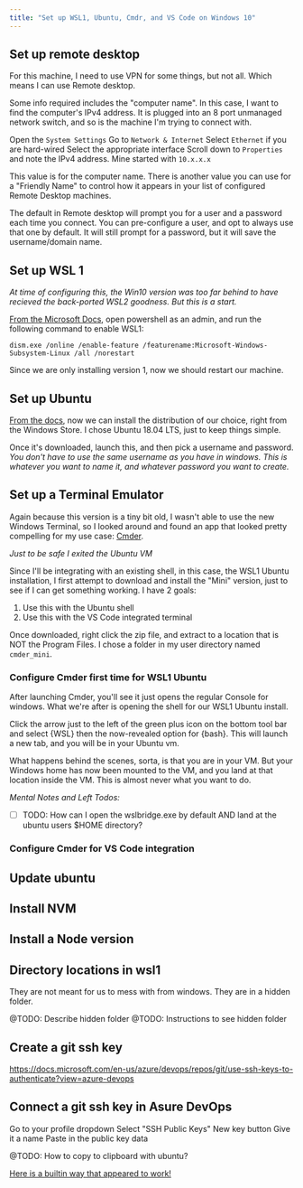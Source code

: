```yaml
---
title: "Set up WSL1, Ubuntu, Cmdr, and VS Code on Windows 10"
---
```


## Set up remote desktop

For this machine, I need to use VPN for some things, but not all. Which means I can use Remote desktop.

Some info required includes the "computer name". In this case, I want to find the computer's IPv4 address. It is plugged into an 8 port unmanaged network switch, and so is the machine I'm trying to connect with.

Open the `System Settings`
Go to `Network & Internet`
Select `Ethernet` if you are hard-wired
Select the appropriate interface
Scroll down to `Properties` and note the IPv4 address. Mine started with `10.x.x.x`

This value is for the computer name. There is another value you can use for a "Friendly Name" to control how it appears in your list of configured Remote Desktop machines.

The default in Remote desktop will prompt you for a user and a password each time you connect. You can pre-configure a user, and opt to always use that one by default. It will still prompt for a password, but it will save the username/domain name.

## Set up WSL 1

_At time of configuring this, the Win10 version was too far behind to have recieved the back-ported WSL2 goodness. But this is a start._

[From the Microsoft Docs](https://docs.microsoft.com/en-us/windows/wsl/install-win10), open powershell as an admin, and run the following command to enable WSL1:

`dism.exe /online /enable-feature /featurename:Microsoft-Windows-Subsystem-Linux /all /norestart`

Since we are only installing version 1, now we should restart our machine.

## Set up Ubuntu

[From the docs](https://docs.microsoft.com/en-us/windows/wsl/install-win10#install-your-linux-distribution-of-choice), now we can install the distribution of our choice, right from the Windows Store. I chose Ubuntu 18.04 LTS, just to keep things simple.

Once it's downloaded, launch this, and then pick a username and password. _You don't have to use the same username as you have in windows. This is whatever you want to name it, and whatever password you want to create._

## Set up a Terminal Emulator

Again because this version is a tiny bit old, I wasn't able to use the new Windows Terminal, so I looked around and found an app that looked pretty compelling for my use case: [Cmder](https://cmder.net/).

_Just to be safe I exited the Ubuntu VM_

Since I'll be integrating with an existing shell, in this case, the WSL1 Ubuntu installation, I first attempt to download and install the "Mini" version, just to see if I can get something working. I have 2 goals:

1. Use this with the Ubuntu shell
1. Use this with the VS Code integrated terminal

Once downloaded, right click the zip file, and extract to a location that is NOT the Program Files. I chose a folder in my user directory named `cmder_mini`.

### Configure Cmder first time for WSL1 Ubuntu

After launching Cmder, you'll see it just opens the regular Console for windows. What we're after is opening the shell for our WSL1 Ubuntu install.

Click the arrow just to the left of the green plus icon on the bottom tool bar and select {WSL} then the now-revealed option for {bash}. This will launch a new tab, and you will be in your Ubuntu vm.

What happens behind the scenes, sorta, is that you are in your VM. But your Windows home has now been mounted to the VM, and you land at that location inside the VM. This is almost never what you want to do.

_Mental Notes and Left Todos:_

- [ ] TODO: How can I open the wslbridge.exe by default AND land at the ubuntu users \$HOME directory?

### Configure Cmder for VS Code integration

## Update ubuntu

## Install NVM

## Install a Node version

## Directory locations in wsl1

They are not meant for us to mess with from windows. They are in a hidden folder.

@TODO: Describe hidden folder
@TODO: Instructions to see hidden folder

## Create a git ssh key

https://docs.microsoft.com/en-us/azure/devops/repos/git/use-ssh-keys-to-authenticate?view=azure-devops

## Connect a git ssh key in Asure DevOps

Go to your profile dropdown
Select "SSH Public Keys"
New key button
Give it a name
Paste in the public key data

@TODO: How to copy to clipboard with ubuntu?

[Here is a builtin way that appeared to work!](https://www.raymondcamden.com/2017/10/19/copying-to-clipboard-with-windows-subsystem-for-linux)
